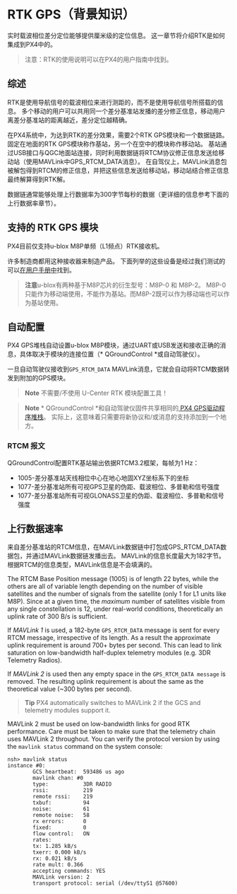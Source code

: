 # RTK GPS（背景知识）

实时载波相位差分定位能够提供厘米级的定位信息。 这一章节将介绍RTK是如何集成到PX4中的。

> 注意：RTK的使用说明可以在PX4的用户指南中找到。

## 综述

RTK是使用导航信号的载波相位来进行测距的，而不是使用导航信号所搭载的信息。 多个移动的用户可以共用同一个差分基准站发播的差分修正信息，移动用户离差分基准站的距离越近，差分定位越精确。

在PX4系统中，为达到RTK的差分效果，需要2个RTK GPS模块和一个数据链路。 固定在地面的RTK GPS模块称作基站，另一个在空中的模块称作移动站。 基站通过USB接口与QGC地面站连接，同时利用数据链将RTCM协议修正信息发送给移动站（使用MAVLink中GPS_RTCM_DATA消息）。 在自驾仪上，MAVLink消息包被解包得到RTCM的修正信息，并把这些信息发送给移动站，移动站结合修正信息最终解算得到RTK解。

数据链通常能够处理上行数据率为300字节每秒的数据（更详细的信息参考下面的上行数据率章节）。

## 支持的 RTK GPS 模块

PX4目前仅支持u-blox M8P单频（L1频点）RTK接收机。

许多制造商都用这种接收器来制造产品。 下面列举的这些设备是经过我们测试的可以[在用户手册中](https://docs.px4.io/en/advanced_features/rtk-gps.html#supported-rtk-devices)找到。

> **注意**u-blox有两种基于M8P芯片的衍生型号：M8P-0 和 M8P-2。 M8P-0只能作为移动端使用，不能作为基站。而M8P-2既可以作为移动端也可以作为基站使用。

## 自动配置

PX4 GPS堆栈自动设置u-blox M8P模块，通过UART或USB发送和接收正确的消息，具体取决于模块的连接位置（* QGroundControl *或自动驾驶仪）。

一旦自动驾驶仪接收到` GPS_RTCM_DATA ` MAVLink消息，它就会自动将RTCM数据转发到附加的GPS模块。

> **Note** 不需要/不使用 U-Center RTK 模块配置工具！

<span></span>

> **Note** * QGroundControl *和自动驾驶仪固件共享相同的[ PX4 GPS驱动程序堆栈](https://github.com/PX4/GpsDrivers)。 实际上，这意味着只需要将新协议和/或消息的支持添加到一个地方。

### RTCM 报文

QGroundControl配置RTK基站输出依据RTCM3.2框架，每帧为1 Hz：

- 1005-差分基准站天线相位中心在地心地固XYZ坐标系下的坐标
- 1077-差分基准站所有可视GPS卫星的伪距、载波相位、多普勒和信号强度
- 1077-差分基准站所有可视GLONASS卫星的伪距、载波相位、多普勒和信号强度

## 上行数据速率

来自差分基准站的RTCM信息，在MAVLink数据链中打包成GPS_RTCM_DATA数据包，并通过MAVLink数据链发播出去。 MAVLink的信息长度最大为182字节。 根据RTCM的信息类型，MAVLink信息是不会填满的。

The RTCM Base Position message (1005) is of length 22 bytes, while the others are all of variable length depending on the number of visible satellites and the number of signals from the satellite (only 1 for L1 units like M8P). Since at a given time, the *maximum* number of satellites visible from any single constellation is 12, under real-world conditions, theoretically an uplink rate of 300 B/s is sufficient.

If *MAVLink 1* is used, a 182-byte `GPS_RTCM_DATA` message is sent for every RTCM message, irrespective of its length. As a result the approximate uplink requirement is around 700+ bytes per second. This can lead to link saturation on low-bandwidth half-duplex telemetry modules (e.g. 3DR Telemetry Radios).

If *MAVLink 2* is used then any empty space in the `GPS_RTCM_DATA message` is removed. The resulting uplink requirement is about the same as the theoretical value (~300 bytes per second).

> **Tip** PX4 automatically switches to MAVLink 2 if the GCS and telemetry modules support it.

MAVLink 2 must be used on low-bandwidth links for good RTK performance. Care must be taken to make sure that the telemetry chain uses MAVLink 2 throughout. You can verify the protocol version by using the `mavlink status` command on the system console:

    nsh> mavlink status
    instance #0:
            GCS heartbeat:  593486 us ago
            mavlink chan: #0
            type:           3DR RADIO
            rssi:           219
            remote rssi:    219
            txbuf:          94
            noise:          61
            remote noise:   58
            rx errors:      0
            fixed:          0
            flow control:   ON
            rates:
            tx: 1.285 kB/s
            txerr: 0.000 kB/s
            rx: 0.021 kB/s
            rate mult: 0.366
            accepting commands: YES
            MAVLink version: 2
            transport protocol: serial (/dev/ttyS1 @57600)